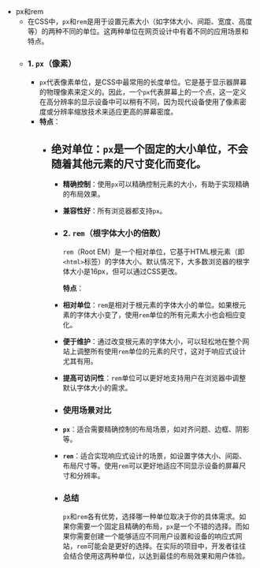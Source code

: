 - px和rem
	- 在CSS中，`px`和`rem`是用于设置元素大小（如字体大小、间距、宽度、高度等）的两种不同的单位。这两种单位在网页设计中有着不同的应用场景和特点。
	- ### 1. `px`（像素）
		- `px`代表像素单位，是CSS中最常用的长度单位。它是基于显示器屏幕的物理像素来定义的。因此，一个`px`代表屏幕上的一个点，这一定义在高分辨率的显示设备中可以稍有不同，因为现代设备使用了像素密度或分辨率缩放技术来适应更高的屏幕密度。
		- **特点**：
			- **绝对单位**：`px`是一个固定的大小单位，不会随着其他元素的尺寸变化而变化。
				-
				- **精确控制**：使用`px`可以精确控制元素的大小，有助于实现精确的布局效果。
				- **兼容性好**：所有浏览器都支持`px`。
				- ### 2. `rem`（根字体大小的倍数）
				  
				  `rem`（Root EM）是一个相对单位，它基于HTML根元素（即`<html>`标签）的字体大小。默认情况下，大多数浏览器的根字体大小是16px，但可以通过CSS更改。
				  
				  **特点**：
				- **相对单位**：`rem`是相对于根元素的字体大小的单位。如果根元素的字体大小变了，使用`rem`单位的所有元素大小也会相应变化。
				- **便于维护**：通过改变根元素的字体大小，可以轻松地在整个网站上调整所有使用`rem`单位的元素的尺寸，这对于响应式设计尤其有用。
				- **提高可访问性**：`rem`单位可以更好地支持用户在浏览器中调整默认字体大小的需求。
				- ### 使用场景对比
				- **`px`**：适合需要精确控制的布局场景，如对齐问题、边框、阴影等。
				- **`rem`**：适合实现响应式设计的场景，如设置字体大小、间距、布局尺寸等。使用`rem`可以更好地适应不同显示设备的屏幕尺寸和分辨率。
				- ### 总结
				  
				  `px`和`rem`各有优势，选择哪一种单位取决于你的具体需求。如果你需要一个固定且精确的布局，`px`是一个不错的选择。而如果你需要创建一个能够适应不同用户设置和设备的响应式网站，`rem`可能会是更好的选择。在实际的项目中，开发者往往会结合使用这两种单位，以达到最佳的布局效果和用户体验。